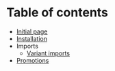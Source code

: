 # Table of contents

* [Initial page](README.md)
* [Installation](installation.md)
* Imports
  * [Variant imports](imports/variant-imports.md)
* [Promotions](promotions.md)

